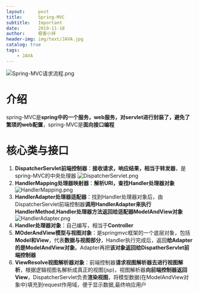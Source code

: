 ```yaml
---
layout:     post                    
title:      Spring-MVC
subtitle:   Important
date:       2019-11-18
author:     极客小祥                      
header-img: img/text/JAVA.jpg
catalog: true
tags:
    - JAVA
---
```


![Spring-MVC请求流程.png](https://i.loli.net/2019/11/18/HiEXGO6hT8bLemy.png)

# 介绍
spring-MVC是**spring中的一个服务，web服务，对servlet进行封装了，避免了繁琐的web配置**，spring-MVC是**面向接口编程**
# 核心类与接口
1. **DispatcherServlet前端控制器**：**接收请求，响应结果，相当于转发器**，是spring-MVC的中央处理器
![DispatcherServlet.png](https://i.loli.net/2019/11/18/ahXxsk3ActM7Jwo.png)
2. **HandlerMapping处理器映射器**：**解析URI，查找Handler处理器对象**
![HandlerMapping.png](https://i.loli.net/2019/11/18/rLwk5MSEhe7o3Jx.png)
3. **HandlerAdapter处理器适配器**：找到Handler处理器对象后，由DispatcherServlet前端控制器**调用HandlerAdapter来执行HandlerMethod**,**Handler处理器方法返回给适配器ModelAndView对象**
![HandlerAdapter.png](https://i.loli.net/2019/11/18/HmpXiGaB5cVRenK.png)
4. **Handler处理器对象**：自己编写，相当于**Controller**
5. **MOderAndView模型与视图对象**：是springmvc框架的一个底层对象，包括 **Model和View**，代表**数据与视图部分**，Handler执行完成后，返回**给Adapter的是ModelAndView对象**。Adapter再把**该对象返回给DispatherServlet前端控制器**
6. **ViewResolve视图解析器对象**：前端控制器**请求视图解析器去进行视图解析**，根据逻辑视图名解析成真正的视图(jsp)，视图解析器**向前端控制器返回View**，DispatcherServlet负责**渲染视图**，将模型数据(在ModelAndView对象中)填充到request作用域，便于显示数据,最终响应用户

